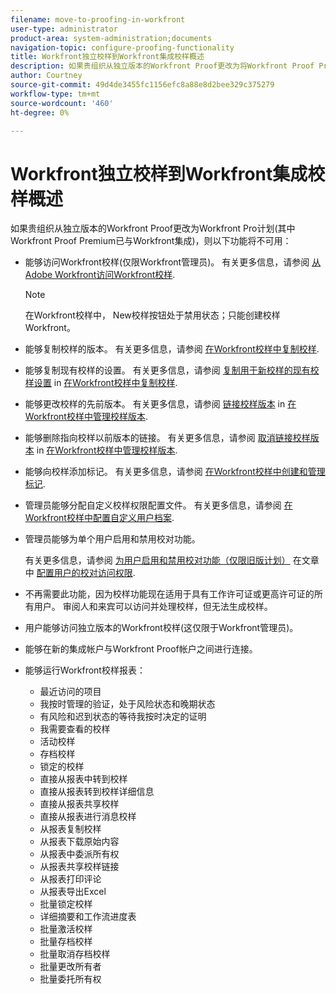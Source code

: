 ```yaml
---
filename: move-to-proofing-in-workfront
user-type: administrator
product-area: system-administration;documents
navigation-topic: configure-proofing-functionality
title: Workfront独立校样到Workfront集成校样概述
description: 如果贵组织从独立版本的Workfront Proof更改为将Workfront Proof Premium与Workfront集成的Workfront Pro计划，则某些校对功能将不可用。
author: Courtney
source-git-commit: 49d4de3455fc1156efc8a88e8d2bee329c375279
workflow-type: tm+mt
source-wordcount: '460'
ht-degree: 0%

---
```



# Workfront独立校样到Workfront集成校样概述

如果贵组织从独立版本的Workfront Proof更改为Workfront Pro计划(其中Workfront Proof Premium已与Workfront集成)，则以下功能将不可用：

* 能够访问Workfront校样(仅限Workfront管理员)。 有关更多信息，请参阅 [从Adobe Workfront访问Workfront校样](../../../review-and-approve-work/proofing/managing-proofs-within-workfront/access-wf-proof-in-workfront.md).

   >[!NOTE]
   >
   >在Workfront校样中， New校样按钮处于禁用状态；只能创建校样Workfront。

* 能够复制校样的版本。 有关更多信息，请参阅  [在Workfront校样中复制校样](../../../workfront-proof/wp-work-proofsfiles/create-proofs-and-files/copy-proofs.md).

* 能够复制现有校样的设置。 有关更多信息，请参阅 [复制用于新校样的现有校样设置](../../../workfront-proof/wp-work-proofsfiles/create-proofs-and-files/copy-proofs.md#copy-with-new-file) in [在Workfront校样中复制校样](../../../workfront-proof/wp-work-proofsfiles/create-proofs-and-files/copy-proofs.md).

* 能够更改校样的先前版本。 有关更多信息，请参阅 [链接校样版本](../../../workfront-proof/wp-work-proofsfiles/manage-your-work/manage-proof-versions.md#linking-and-unlinking-proof-versions) in [在Workfront校样中管理校样版本](../../../workfront-proof/wp-work-proofsfiles/manage-your-work/manage-proof-versions.md).

* 能够删除指向校样以前版本的链接。 有关更多信息，请参阅 [取消链接校样版本](../../../workfront-proof/wp-work-proofsfiles/manage-your-work/manage-proof-versions.md#unlinkingproofversions) in [在Workfront校样中管理校样版本](../../../workfront-proof/wp-work-proofsfiles/manage-your-work/manage-proof-versions.md).

* 能够向校样添加标记。 有关更多信息，请参阅 [在Workfront校样中创建和管理标记](../../../workfront-proof/wp-work-proofsfiles/organize-your-work/create-and-manage-tags.md).

* 管理员能够分配自定义校样权限配置文件。 有关更多信息，请参阅  [在Workfront校样中配置自定义用户档案](../../../workfront-proof/wp-acct-admin/account-settings/configure-custom-profiles.md).

* 管理员能够为单个用户启用和禁用校对功能。

   有关更多信息，请参阅 [为用户启用和禁用校对功能（仅限旧版计划）](../../../administration-and-setup/manage-workfront/configure-proofing/configure-a-users-proofing-access.md#enabling-and-disabling-proofing-for-a-user) 在文章中 [配置用户的校对访问权限](../../../administration-and-setup/manage-workfront/configure-proofing/configure-a-users-proofing-access.md).

* 不再需要此功能，因为校样功能现在适用于具有工作许可证或更高许可证的所有用户。 审阅人和来宾可以访问并处理校样，但无法生成校样。
* 用户能够访问独立版本的Workfront校样(这仅限于Workfront管理员)。
* 能够在新的集成帐户与Workfront Proof帐户之间进行连接。
* 能够运行Workfront校样报表：

   * 最近访问的项目
   * 我按时管理的验证，处于风险状态和晚期状态
   * 有风险和迟到状态的等待我按时决定的证明
   * 我需要查看的校样
   * 活动校样
   * 存档校样
   * 锁定的校样
   * 直接从报表中转到校样
   * 直接从报表转到校样详细信息
   * 直接从报表共享校样
   * 直接从报表进行消息校样
   * 从报表复制校样
   * 从报表下载原始内容
   * 从报表中委派所有权
   * 从报表共享校样链接
   * 从报表打印评论
   * 从报表导出Excel
   * 批量锁定校样
   * 详细摘要和工作流进度表
   * 批量激活校样
   * 批量存档校样
   * 批量取消存档校样
   * 批量更改所有者
   * 批量委托所有权

